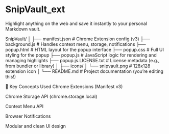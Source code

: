 # SnipVault_ext
Highlight anything on the web and save it instantly to your personal Markdown vault.

SnipVault/
│
├── manifest.json              # Chrome Extension config (v3)
├── background.js              # Handles context menu, storage, notifications
├── popup.html                 # HTML layout for the popup interface
├── popup.css                  # Full UI styling for the popup
├── popup.js                   # JavaScript logic for rendering and managing highlights
├── popup.js.LICENSE.txt       # License metadata (e.g., from bundler or library)
│
├── icons/
│   └── snipvault.png          # 128x128 extension icon
│
└── README.md                  # Project documentation (you’re editing this!)


🧠 Key Concepts Used
Chrome Extensions (Manifest v3)

Chrome Storage API (chrome.storage.local)

Context Menu API

Browser Notifications

Modular and clean UI design
